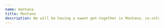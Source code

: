 ```yaml
---
name: montana
title: Montana
description: We will be having a sweet get-together in Montana, co-celebrating alongside Dan's father's and sister's birthdays! (Roy's 70th and Sarah's 35th)!!!
---
```

